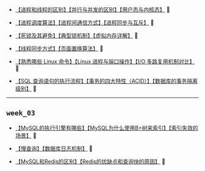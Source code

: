 - [【进程和线程的区别】【并行与并发的区别】【用户态与内核态】](https://github.com/cherry77-cloud/Rookie2025-04/blob/main/week_02/day_09.md) 🐧
  
- [【进程调度算法】【进程间通信方式】【进程同步与互斥】](https://github.com/cherry77-cloud/Rookie2025-04/blob/main/week_02/day_10.md) 🐧
  
- [【死锁及其避免】【典型锁机制】【虚拟内存详解】](https://github.com/cherry77-cloud/Rookie2025-04/blob/main/week_02/day_11.md) 🐧
  
- [【线程同步方式】【页面置换算法】](https://github.com/cherry77-cloud/Rookie2025-04/blob/main/week_02/day_12.md) 🐧
  
- [【熟悉哪些 Linux 命令】【Linux 进程与端口操作】【I/O 多路复用机制对比】](https://github.com/cherry77-cloud/Rookie2025-04/blob/main/week_02/day_13.md) 🐧
  
- [【SQL 查询语句的执行流程】【事务的四大特性（ACID）】【数据库的事务隔离级别】](https://github.com/cherry77-cloud/Rookie2025-04/blob/main/week_02/day_14.md) 💾

---

## `week_03`
- [【MySQL的执行引擎有哪些】【MySQL为什么使用B+树来索引】【索引失效的场景】](https://github.com/cherry77-cloud/Rookie2025-04/blob/main/week_03/day_15.md) 💾

- [【慢查询】【数据库日志机制】](https://github.com/cherry77-cloud/Rookie2025-04/blob/main/week_03/day_16.md) 💾

- [【MySQL和Redis的区别】【Redis的优缺点和查询快的原因】](https://github.com/cherry77-cloud/Rookie2025-04/blob/main/week_03/day_17.md) 💾
